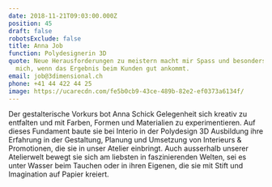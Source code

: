 ```yaml
---
date: 2018-11-21T09:03:00.000Z
position: 45
draft: false
robotsExclude: false
title: Anna Job
function: Polydesignerin 3D
quote: Neue Herausforderungen zu meistern macht mir Spass und besonders freut es
  mich, wenn das Ergebnis beim Kunden gut ankommt.
email: job@3dimensional.ch
phone: +41 44 422 44 25
image: https://ucarecdn.com/fe5b0cb9-43ce-489b-82e2-ef0373a6134f/
---
```

Der gestalterische Vorkurs bot Anna Schick Gelegenheit sich kreativ zu entfalten und mit Farben, Formen und Materialien zu experimentieren. Auf dieses Fundament baute sie bei Interio in der Polydesign 3D Ausbildung ihre Erfahrung in der Gestaltung, Planung und Umsetzung von Interieurs & Promotionen, die sie in unser Atelier einbringt. Auch ausserhalb unserer Atelierwelt bewegt sie sich am liebsten in faszinierenden Welten, sei es unter Wasser beim Tauchen oder in ihren Eigenen, die sie mit Stift und Imagination auf Papier kreiert.
